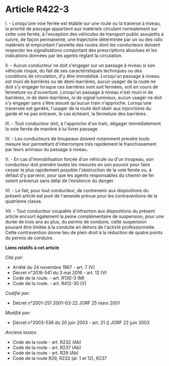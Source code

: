# Article R422-3

I. - Lorsqu'une voie ferrée est établie sur une route ou la traverse à niveau, la priorité de passage appartient aux
matériels circulant normalement sur cette voie ferrée, à l'exception des véhicules de transport public assujettis à suivre,
de façon permanente, une trajectoire déterminée par un ou des rails matériels et empruntant l'assiette des routes dont les
conducteurs doivent respecter les signalisations comportant des prescriptions absolues et les indications données par les
agents réglant la circulation.

II. - Aucun conducteur ne doit s'engager sur un passage à niveau si son véhicule risque, du fait de ses caractéristiques
techniques ou des conditions de circulation, d'y être immobilisé. Lorsqu'un passage à niveau est muni de barrières ou de
demi-barrières, aucun usager de la route ne doit s'y engager lorsque ces barrières sont soit fermées, soit en cours de
fermeture ou d'ouverture. Lorsqu'un passage à niveau n'est muni ni de barrières, ni de demi-barrières, ni de signal lumineux,
aucun usager ne doit s'y engager sans s'être assuré qu'aucun train n'approche. Lorsqu'une traversée est gardée, l'usager de
la route doit obéir aux injonctions du garde et ne pas entraver, le cas échéant, la fermeture des barrières.

III. - Tout conducteur doit, à l'approche d'un train, dégager immédiatement la voie ferrée de manière à lui livrer passage.

IV. - Les conducteurs de troupeaux doivent notamment prendre toute mesure leur permettant d'interrompre très rapidement le
franchissement par leurs animaux du passage à niveau.

V. - En cas d'immobilisation forcée d'un véhicule ou d'un troupeau, son conducteur doit prendre toutes les mesures en son
pouvoir pour faire cesser le plus rapidement possible l'obstruction de la voie ferrée ou, à défaut d'y parvenir, pour que les
agents responsables du chemin de fer soient prévenus sans délai de l'existence du danger.

VI. - Le fait, pour tout conducteur, de contrevenir aux dispositions du présent article est puni de l'amende prévue pour les
contraventions de la quatrième classe.

VII. - Tout conducteur coupable d'infraction aux dispositions du présent article encourt également la peine complémentaire de
suspension, pour une durée de trois ans au plus, du permis de conduire, cette suspension pouvant être limitée à la conduite
en dehors de l'activté professionnelle. Cette contravention donne lieu de plein droit à la réduction de quatre points du
permis de conduire.

**Liens relatifs à cet article**

_Cité par_:

  - Arrêté du 24 novembre 1967 - art. 7 (V)
  - Décret n°2016-541 du 3 mai 2016 - art. 12 (V)
  - Code de la route. - art. R130-3 (M)
  - Code de la route. - art. R412-30 (V)

_Codifié par_:

  - Décret n°2001-251 2001-03-22 JORF 25 mars 2001

_Modifié par_:

  - Décret n°2003-536 du 20 juin 2003 - art. 21 () JORF 22 juin 2003

_Anciens textes_:

  - Code de la route - art. R232 (Ab)
  - Code de la route - art. R237 (Ab)
  - Code de la route - art. R29 (Ab)
  - Code de la route R29, R232 (al. 1 et 12), R237
